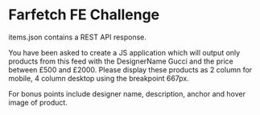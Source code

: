 # Farfetch FE Challenge

items.json contains a REST API response. 

You have been asked to create a JS application which will output only products from this feed with the DesignerName Gucci and the price between £500 and £2000. Please display these products as 2 column for mobile, 4 column desktop using the breakpoint 667px.

For bonus points include designer name, description, anchor and hover image of product.
